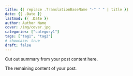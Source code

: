 ```yaml
---
title: {{ replace .TranslationBaseName "-" " " | title }}
date: {{ .Date }}
lastmod: {{ .Date }}
author: Author Name
cover: /img/cover.jpg
categories: ["category1"]
tags: ["tag1", "tag2"]
# showcase: true
draft: false
---
```


Cut out summary from your post content here.

<!--more-->

The remaining content of your post.
